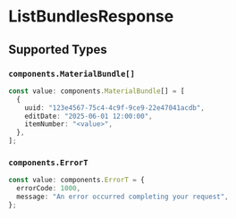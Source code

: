 # ListBundlesResponse


## Supported Types

### `components.MaterialBundle[]`

```typescript
const value: components.MaterialBundle[] = [
  {
    uuid: "123e4567-75c4-4c9f-9ce9-22e47041acdb",
    editDate: "2025-06-01 12:00:00",
    itemNumber: "<value>",
  },
];
```

### `components.ErrorT`

```typescript
const value: components.ErrorT = {
  errorCode: 1000,
  message: "An error occurred completing your request",
};
```

